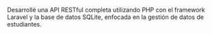 Desarrollé una API RESTful completa utilizando PHP con el framework Laravel y la base de datos SQLite, enfocada en la gestión de datos de estudiantes.
